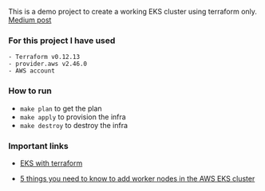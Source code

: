 

This is a demo project to create a working EKS cluster using terraform only.
[Medium post](https://medium.com/@avikjis27/build-an-eks-cluster-using-terraform-ecf011e37884)

### For this project I have used
	- Terraform v0.12.13
	- provider.aws v2.46.0
	- AWS account

### How to run

- `make plan` to get the plan
- `make apply` to provision the infra
- `make destroy` to destroy the infra


### Important links

- [EKS with terraform](https://learn.hashicorp.com/terraform/aws/eks-intro)

- [5 things you need to know to add worker nodes in the AWS EKS cluster](https://medium.com/@tarunprakash/5-things-you-need-know-to-add-worker-nodes-in-the-aws-eks-cluster-bfbcb9fa0c37)
